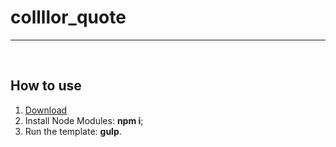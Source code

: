 # collllor_quote
<hr>
<br>
<h2>How to use</h2>

<ol>
	<li><a href="javascript:void(0);">Download</a></li>
	<li>Install Node Modules: <strong>npm i</strong>;</li>
	<li>Run the template: <strong>gulp</strong>.</li>
</ol>